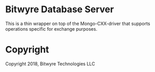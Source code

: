 # Bitwyre Database Server

This is a thin wrapper on top of the Mongo-CXX-driver
that supports operations specific for exchange purposes.

# Copyright

Copyright 2018, Bitwyre Technologies LLC

